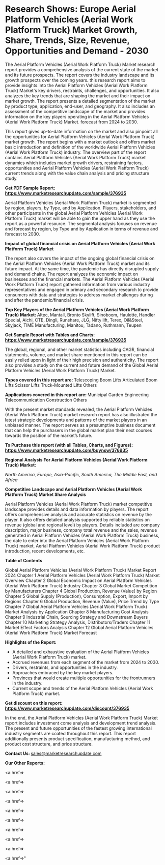 # Research Shows: Europe Aerial Platform Vehicles (Aerial Work Platform Truck) Market Growth, Share, Trends, Size, Revenue, Opportunities and Demand - 2030

The Aerial Platform Vehicles (Aerial Work Platform Truck) Market research report provides a comprehensive analysis of the current state of the market and its future prospects. The report covers the industry landscape and its growth prospects over the coming years. this research report aims to provide insights into the Aerial Platform Vehicles (Aerial Work Platform Truck) Market's key drivers, restraints, challenges, and opportunities. It also analyzes the key trends that are shaping the market and their impact on market growth. The report presents a detailed segmentation of the market by product type, application, end-user, and geography. It also includes an assessment of the competitive landscape of the market and provides information on the key players operating in the Aerial Platform Vehicles (Aerial Work Platform Truck) Market. forecast from 2024 to 2030.

This report gives up-to-date information on the market and also pinpoint all the opportunities for Aerial Platform Vehicles (Aerial Work Platform Truck) market growth. The report begins with a market outlook and offers market basic introduction and definition of the worldwide Aerial Platform Vehicles (Aerial Work Platform Truck) industry. The overview part of the report contains Aerial Platform Vehicles (Aerial Work Platform Truck) market dynamics which includes market growth drivers, restraining factors, opportunities and Aerial Platform Vehicles (Aerial Work Platform Truck) current trends along with the value chain analysis and pricing structure study.

<strong><b>Get PDF Sample Report: <a href=https://www.marketresearchupdate.com/sample/376935>https://www.marketresearchupdate.com/sample/376935</a></b></strong>

Aerial Platform Vehicles (Aerial Work Platform Truck) market is segmented by region, players, by Type, and by Application. Players, stakeholders, and other participants in the global Aerial Platform Vehicles (Aerial Work Platform Truck) market will be able to gain the upper hand as they use the report as a powerful resource. The segmental analysis focuses on revenue and forecast by region, by Type and by Application in terms of revenue and forecast to 2030.

<strong><b>Impact of global financial crisis on Aerial Platform Vehicles (Aerial Work Platform Truck) Market</b></strong>

The report also covers the impact of the ongoing global financial crisis on the Aerial Platform Vehicles (Aerial Work Platform Truck) market and its future impact. At the same time, the pandemic has directly disrupted supply and demand chains. The report analyzes the economic impact on businesses and the financial markets. The Aerial Platform Vehicles (Aerial Work Platform Truck) report gathered information from various industry representatives and engaged in primary and secondary research to provide consumers with data and strategies to address market challenges during and after the pandemic/financial crisis.

<strong><b>Top Key Players of the Aerial Platform Vehicles (Aerial Work Platform Truck) Market:
</b></strong>Altec, Mantall, Bronto Skylift, Sinoboom, Haulotte, Handler Special, Aichi, CTE, Dingli, Runshare, JLG, Nifty lift, Terex, Oil&Steel, Skyjack, TIME Manufacturing, Manitou, Tadano, Ruthmann, Teupen<strong><b>
</b></strong>

<strong><b>Get Sample Report with Tables and Charts: <a href=https://www.marketresearchupdate.com/sample/376935>https://www.marketresearchupdate.com/sample/376935</a></b></strong>

The global, regional, and other market statistics including CAGR, financial statements, volume, and market share mentioned in this report can be easily relied upon in light of their high precision and authenticity. The report also provides a study on the current and future demand of the Global Aerial Platform Vehicles (Aerial Work Platform Truck) Market.

<strong><b>Types covered in this report are:
</b></strong>Telescoping Boom Lifts
Articulated Boom Lifts
Scissor Lifts
Truck-Mounted Lifts
Others<strong><b>
</b></strong>

<strong><b>Applications covered in this report are:
</b></strong>Municipal
Garden Engineering
Telecommunication
Construction
Others<strong><b>
</b></strong>

With the present market standards revealed, the Aerial Platform Vehicles (Aerial Work Platform Truck) market research report has also illustrated the latest strategic developments and patterns of the market players in an unbiased manner. The report serves as a presumptive business document that can help the purchasers in the global market plan their next courses towards the position of the market’s future.

<strong><b>To Purchase this report (with all Tables, Charts, and Figures): <a href=https://www.marketresearchupdate.com/buynow/376935>https://www.marketresearchupdate.com/buynow/376935</a></b></strong>

<strong><b>Regional Analysis For Aerial Platform Vehicles (Aerial Work Platform Truck) Market:</b></strong>

<em><i>North America, Europe, Asia-Pacific, South America, The Middle East, and Africa</i></em>

<strong><b>Competitive Landscape and Aerial Platform Vehicles (Aerial Work Platform Truck) Market Share Analysis</b></strong>

Aerial Platform Vehicles (Aerial Work Platform Truck) market competitive landscape provides details and data information by players. The report offers comprehensive analysis and accurate statistics on revenue by the player. It also offers detailed analysis supported by reliable statistics on revenue (global and regional level) by players. Details included are company description, major business, company total revenue and the sales, revenue generated in Aerial Platform Vehicles (Aerial Work Platform Truck) business, the date to enter into the Aerial Platform Vehicles (Aerial Work Platform Truck) market, Aerial Platform Vehicles (Aerial Work Platform Truck) product introduction, recent developments, etc.

<strong><b>Table of Contents</b></strong>

Global Aerial Platform Vehicles (Aerial Work Platform Truck) Market Report 2024
Chapter 1 Aerial Platform Vehicles (Aerial Work Platform Truck) Market Overview
Chapter 2 Global Economic Impact on Aerial Platform Vehicles (Aerial Work Platform Truck) Industry
Chapter 3 Global Market Competition by Manufacturers
Chapter 4 Global Production, Revenue (Value) by Region
Chapter 5 Global Supply (Production), Consumption, Export, Import by Regions
Chapter 6 Global Production, Revenue (Value), Price Trend by Type
Chapter 7 Global Aerial Platform Vehicles (Aerial Work Platform Truck) Market Analysis by Application
Chapter 8 Manufacturing Cost Analysis
Chapter 9 Industrial Chain, Sourcing Strategy and Downstream Buyers
Chapter 10 Marketing Strategy Analysis, Distributors/Traders
Chapter 11 Market Effect Factors Analysis
Chapter 12 Global Aerial Platform Vehicles (Aerial Work Platform Truck) Market Forecast

<strong><b>Highlights of the Report:</b></strong>

- A detailed and exhaustive evaluation of the Aerial Platform Vehicles (Aerial Work Platform Truck) market.
- Accrued revenues from each segment of the market from 2024 to 2030.
- Drivers, restraints, and opportunities in the industry.
- Approaches embraced by the key market players.
- Provinces that would create multiple opportunities for the frontrunners in the industry.
- Current scope and trends of the Aerial Platform Vehicles (Aerial Work Platform Truck) market.

<strong><b>Get discount on this report: <a href=https://www.marketresearchupdate.com/discount/376935>https://www.marketresearchupdate.com/discount/376935</a></b></strong>

In the end, the Aerial Platform Vehicles (Aerial Work Platform Truck) Market report includes investment come analysis and development trend analysis. The present and future opportunities of the fastest growing international industry segments are coated throughout this report. This report additionally presents product specification, manufacturing method, and product cost structure, and price structure.

<strong><b>Contact Us:
</b></strong>sales@marketresearchupdate.com

<strong>Our Other Reports:</strong>

<a href=></a>

<a href=></a>

<a href=></a>

<a href=></a>

<a href=></a>

<a href=></a>

<a href=></a>

<a href=></a>

<a href=></a>

<a href=></a>"
